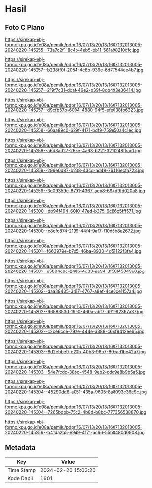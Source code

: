 # Hasil

## Foto C Plano

https://sirekap-obj-formc.kpu.go.id/e08a/pemilu/pdpr/16/07/13/20/13/1607132013005-20240220-145255--73a7c2f1-8c4b-4eb5-bb11-561a98210dfc.jpg

https://sirekap-obj-formc.kpu.go.id/e08a/pemilu/pdpr/16/07/13/20/13/1607132013005-20240220-145257--b238ff0f-2054-4c8b-939e-6d77544ee4b7.jpg

https://sirekap-obj-formc.kpu.go.id/e08a/pemilu/pdpr/16/07/13/20/13/1607132013005-20240220-145257--219f7c31-dcaf-46e2-b39f-8db493e36414.jpg

https://sirekap-obj-formc.kpu.go.id/e08a/pemilu/pdpr/16/07/13/20/13/1607132013005-20240220-145257--d9cfb57b-6004-4880-94f5-efe038fb6323.jpg

https://sirekap-obj-formc.kpu.go.id/e08a/pemilu/pdpr/16/07/13/20/13/1607132013005-20240220-145258--66aa89c0-629f-4171-bdf9-759e50a4c1ec.jpg

https://sirekap-obj-formc.kpu.go.id/e08a/pemilu/pdpr/16/07/13/20/13/1607132013005-20240220-145258--a6d3ad27-265e-4a63-b221-3211248f5ac1.jpg

https://sirekap-obj-formc.kpu.go.id/e08a/pemilu/pdpr/16/07/13/20/13/1607132013005-20240220-145259--296e0d87-b238-43cd-ad48-76416ecfa723.jpg

https://sirekap-obj-formc.kpu.go.id/e08a/pemilu/pdpr/16/07/13/20/13/1607132013005-20240220-145259--3e09359e-8791-4367-aeb8-694d9fd020a8.jpg

https://sirekap-obj-formc.kpu.go.id/e08a/pemilu/pdpr/16/07/13/20/13/1607132013005-20240220-145300--db94f494-6010-47ed-b375-6c86c5fff571.jpg

https://sirekap-obj-formc.kpu.go.id/e08a/pemilu/pdpr/16/07/13/20/13/1607132013005-20240220-145300--c8efc874-2199-44f4-9af7-f10d6b8a2672.jpg

https://sirekap-obj-formc.kpu.go.id/e08a/pemilu/pdpr/16/07/13/20/13/1607132013005-20240220-145301--f663979e-b7d5-46ba-8933-4d51122f3fa4.jpg

https://sirekap-obj-formc.kpu.go.id/e08a/pemilu/pdpr/16/07/13/20/13/1607132013005-20240220-145301--e5094c9c-248b-4d33-ae94-3f56f45049e8.jpg

https://sirekap-obj-formc.kpu.go.id/e08a/pemilu/pdpr/16/07/13/20/13/1607132013005-20240220-145302--daa38435-3417-4767-a8ef-4ce0ce1157a4.jpg

https://sirekap-obj-formc.kpu.go.id/e08a/pemilu/pdpr/16/07/13/20/13/1607132013005-20240220-145302--9658353d-1990-460a-abf7-d91e92367a37.jpg

https://sirekap-obj-formc.kpu.go.id/e08a/pemilu/pdpr/16/07/13/20/13/1607132013005-20240220-145302--c2ce6cce-792e-444e-a388-c64f9412ee65.jpg

https://sirekap-obj-formc.kpu.go.id/e08a/pemilu/pdpr/16/07/13/20/13/1607132013005-20240220-145303--8d2ebbe9-e20b-40b3-96b7-89cad1bc42a7.jpg

https://sirekap-obj-formc.kpu.go.id/e08a/pemilu/pdpr/16/07/13/20/13/1607132013005-20240220-145303--54e7fcdc-38bc-4548-9eb2-cdd9e8b9b5a5.jpg

https://sirekap-obj-formc.kpu.go.id/e08a/pemilu/pdpr/16/07/13/20/13/1607132013005-20240220-145304--45290dd6-a051-435a-9605-8a8093c38c9c.jpg

https://sirekap-obj-formc.kpu.go.id/e08a/pemilu/pdpr/16/07/13/20/13/1607132013005-20240220-145304--7265bdbb-75c2-4b8d-b8bc-777356538870.jpg

https://sirekap-obj-formc.kpu.go.id/e08a/pemilu/pdpr/16/07/13/20/13/1607132013005-20240220-145256--b41da2b5-e9d9-4171-ac66-55b8480d0908.jpg


## Metadata

| Key        | Value               |
| ---------- | ------------------- |
| Time Stamp | 2024-02-20 15:03:20 |
| Kode Dapil | 1601                |



